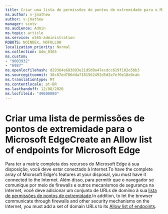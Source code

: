 ```yaml
---
title: Criar uma lista de permissões de pontos de extremidade para o Microsoft Edge
ms.author: v-jmathew
author: v-jmathew
manager: scotv
ms.audience: Admin
ms.topic: article
ms.service: o365-administration
ROBOTS: NOINDEX, NOFOLLOW
localization_priority: Normal
ms.collection: Adm_O365
ms.custom:
- "9003932"
- "6987"
ms.openlocfilehash: d29364e683893e21d5d0a47ecdcc619f102e5bb3
ms.sourcegitcommit: 38c87ed786dda7181562492d5d2e7ef0e18e0cab
ms.translationtype: MT
ms.contentlocale: pt-BR
ms.lasthandoff: 12/08/2020
ms.locfileid: "49600080"
---
```

# <a name="create-an-allow-list-of-endpoints-for-microsoft-edge"></a><span data-ttu-id="0c398-102">Criar uma lista de permissões de pontos de extremidade para o Microsoft Edge</span><span class="sxs-lookup"><span data-stu-id="0c398-102">Create an Allow list of endpoints for Microsoft Edge</span></span>

<span data-ttu-id="0c398-103">Para ter a matriz completa dos recursos do Microsoft Edge à sua disposição, você deve estar conectado à Internet.</span><span class="sxs-lookup"><span data-stu-id="0c398-103">To have the complete array of Microsoft Edge's features at your disposal, you must have it connected to the Internet.</span></span> <span data-ttu-id="0c398-104">Além disso, para permitir que o navegador se comunique por meio de firewalls e outros mecanismos de segurança na Internet, você deve adicionar um conjunto de URLs de domínio à sua [lista de permissões de pontos de extremidade](https://go.microsoft.com/fwlink/?linkid=2135054).</span><span class="sxs-lookup"><span data-stu-id="0c398-104">In addition, to let the browser communicate through firewalls and other security mechanisms on the Internet, you must add a set of domain URLs to its [Allow list of endpoints](https://go.microsoft.com/fwlink/?linkid=2135054).</span></span>

